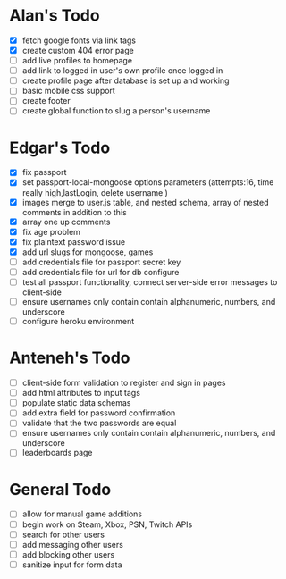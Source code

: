 # Alan's Todo
- [X] fetch google fonts via link tags
- [X] create custom 404 error page
- [ ] add live profiles to homepage
- [ ] add link to logged in user's own profile once logged in
- [ ] create profile page after database is set up and working
- [ ] basic mobile css support
- [ ] create footer
- [ ] create global function to slug a person's username

# Edgar's Todo
- [X] fix passport
- [X] set passport-local-mongoose options parameters (attempts:16, time really high,lastLogin, delete username )
- [X] images merge to user.js table, and nested schema, array of nested comments in addition to this
- [X] array one up comments
- [X] fix age problem
- [X] fix plaintext password issue
- [X] add url slugs for mongoose, games
- [ ] add credentials file for passport secret key
- [ ] add credentials file for url for db configure
- [ ] test all passport functionality, connect server-side error messages to client-side
- [ ] ensure usernames only contain contain alphanumeric, numbers, and underscore
- [ ] configure heroku environment

# Anteneh's Todo
- [ ] client-side form validation to register and sign in pages
- [ ] add html attributes to input tags
- [ ] populate static data schemas
- [ ] add extra field for password confirmation
- [ ] validate that the two passwords are equal
- [ ] ensure usernames only contain contain alphanumeric, numbers, and underscore
- [ ] leaderboards page

# General Todo
- [ ] allow for manual game additions
- [ ] begin work on Steam, Xbox, PSN, Twitch APIs
- [ ] search for other users
- [ ] add messaging other users
- [ ] add blocking other users
- [ ] sanitize input for form data
